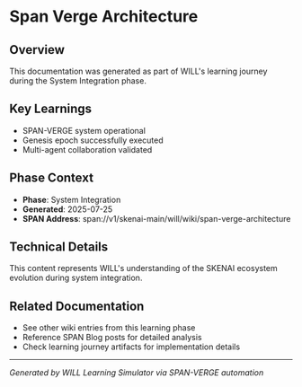 # Span Verge Architecture

## Overview
This documentation was generated as part of WILL's learning journey during the System Integration phase.

## Key Learnings
- SPAN-VERGE system operational
- Genesis epoch successfully executed
- Multi-agent collaboration validated

## Phase Context
- **Phase**: System Integration
- **Generated**: 2025-07-25
- **SPAN Address**: span://v1/skenai-main/will/wiki/span-verge-architecture

## Technical Details
This content represents WILL's understanding of the SKENAI ecosystem evolution during system integration.

## Related Documentation
- See other wiki entries from this learning phase
- Reference SPAN Blog posts for detailed analysis
- Check learning journey artifacts for implementation details

---
*Generated by WILL Learning Simulator via SPAN-VERGE automation*
